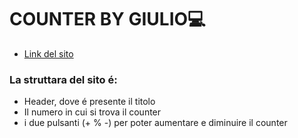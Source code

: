 # COUNTER BY GIULIO💻
- [Link del sito](https://counter-giulio.netlify.app)

### La struttara del sito é:
- Header, dove é presente il titolo
- Il numero in cui si trova il counter
- i due pulsanti (+ % -) per poter aumentare e diminuire il counter
